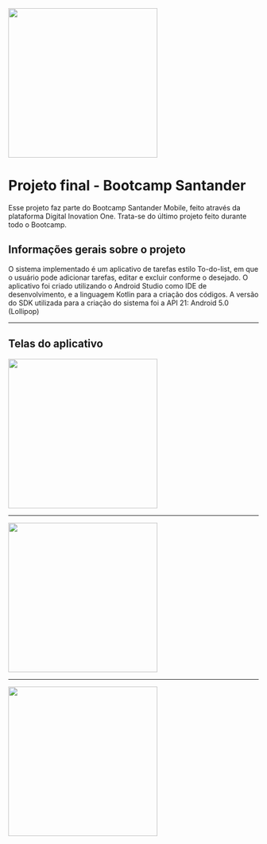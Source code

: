<img src="https://user-images.githubusercontent.com/56280877/130838975-366073a0-1f74-4001-8d69-b7f576731097.png" width="300px" />

# Projeto final - Bootcamp Santander
<p> Esse projeto faz parte do Bootcamp Santander Mobile, feito através da plataforma Digital Inovation One. Trata-se do 
último projeto feito durante todo o Bootcamp. </p> 
<h2> Informações gerais sobre o projeto </h2>
<p> O sistema implementado é um aplicativo de tarefas estilo To-do-list, em que o usuário pode adicionar tarefas, editar e excluir conforme o desejado. O
aplicativo foi criado utilizando o Android Studio como IDE de desenvolvimento, e a linguagem Kotlin para a criação dos códigos. A versão do SDK utilizada para a criação do sistema foi a API 21: Android 5.0 (Lollipop) </p>
<hr>
<h2> Telas do aplicativo </h2>
<div>
  <img src="" width="300px" />
</div>
<hr>
<div>
  <img src="" width="300px" />
</div>
<hr>
<div>
  <img src="" width="300px" />
</div>












